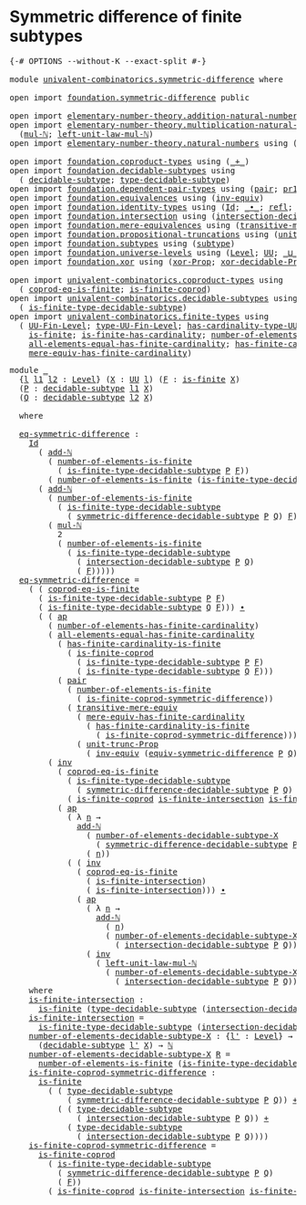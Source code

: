 # Symmetric difference of finite subtypes

<pre class="Agda"><a id="52" class="Symbol">{-#</a> <a id="56" class="Keyword">OPTIONS</a> <a id="64" class="Pragma">--without-K</a> <a id="76" class="Pragma">--exact-split</a> <a id="90" class="Symbol">#-}</a>

<a id="95" class="Keyword">module</a> <a id="102" href="univalent-combinatorics.symmetric-difference.html" class="Module">univalent-combinatorics.symmetric-difference</a> <a id="147" class="Keyword">where</a>

<a id="154" class="Keyword">open</a> <a id="159" class="Keyword">import</a> <a id="166" href="foundation.symmetric-difference.html" class="Module">foundation.symmetric-difference</a> <a id="198" class="Keyword">public</a>

<a id="206" class="Keyword">open</a> <a id="211" class="Keyword">import</a> <a id="218" href="elementary-number-theory.addition-natural-numbers.html" class="Module">elementary-number-theory.addition-natural-numbers</a> <a id="268" class="Keyword">using</a> <a id="274" class="Symbol">(</a><a id="275" href="elementary-number-theory.addition-natural-numbers.html#1096" class="Function">add-ℕ</a><a id="280" class="Symbol">)</a>
<a id="282" class="Keyword">open</a> <a id="287" class="Keyword">import</a> <a id="294" href="elementary-number-theory.multiplication-natural-numbers.html" class="Module">elementary-number-theory.multiplication-natural-numbers</a> <a id="350" class="Keyword">using</a>
  <a id="358" class="Symbol">(</a><a id="359" href="elementary-number-theory.multiplication-natural-numbers.html#1286" class="Function">mul-ℕ</a><a id="364" class="Symbol">;</a> <a id="366" href="elementary-number-theory.multiplication-natural-numbers.html#2195" class="Function">left-unit-law-mul-ℕ</a><a id="385" class="Symbol">)</a>
<a id="387" class="Keyword">open</a> <a id="392" class="Keyword">import</a> <a id="399" href="elementary-number-theory.natural-numbers.html" class="Module">elementary-number-theory.natural-numbers</a> <a id="440" class="Keyword">using</a> <a id="446" class="Symbol">(</a><a id="447" href="elementary-number-theory.natural-numbers.html#1548" class="Datatype">ℕ</a><a id="448" class="Symbol">)</a>

<a id="451" class="Keyword">open</a> <a id="456" class="Keyword">import</a> <a id="463" href="foundation.coproduct-types.html" class="Module">foundation.coproduct-types</a> <a id="490" class="Keyword">using</a> <a id="496" class="Symbol">(</a><a id="497" href="foundation.coproduct-types.html#1181" class="Datatype Operator">_+_</a><a id="500" class="Symbol">)</a>
<a id="502" class="Keyword">open</a> <a id="507" class="Keyword">import</a> <a id="514" href="foundation.decidable-subtypes.html" class="Module">foundation.decidable-subtypes</a> <a id="544" class="Keyword">using</a>
  <a id="552" class="Symbol">(</a> <a id="554" href="foundation.decidable-subtypes.html#1803" class="Function">decidable-subtype</a><a id="571" class="Symbol">;</a> <a id="573" href="foundation.decidable-subtypes.html#2791" class="Function">type-decidable-subtype</a><a id="595" class="Symbol">)</a>
<a id="597" class="Keyword">open</a> <a id="602" class="Keyword">import</a> <a id="609" href="foundation.dependent-pair-types.html" class="Module">foundation.dependent-pair-types</a> <a id="641" class="Keyword">using</a> <a id="647" class="Symbol">(</a><a id="648" href="foundation-core.dependent-pair-types.html#588" class="InductiveConstructor">pair</a><a id="652" class="Symbol">;</a> <a id="654" href="foundation-core.dependent-pair-types.html#605" class="Field">pr1</a><a id="657" class="Symbol">;</a> <a id="659" href="foundation-core.dependent-pair-types.html#617" class="Field">pr2</a><a id="662" class="Symbol">)</a>
<a id="664" class="Keyword">open</a> <a id="669" class="Keyword">import</a> <a id="676" href="foundation.equivalences.html" class="Module">foundation.equivalences</a> <a id="700" class="Keyword">using</a> <a id="706" class="Symbol">(</a><a id="707" href="foundation-core.equivalences.html#5721" class="Function">inv-equiv</a><a id="716" class="Symbol">)</a>
<a id="718" class="Keyword">open</a> <a id="723" class="Keyword">import</a> <a id="730" href="foundation.identity-types.html" class="Module">foundation.identity-types</a> <a id="756" class="Keyword">using</a> <a id="762" class="Symbol">(</a><a id="763" href="foundation-core.identity-types.html#1767" class="Datatype">Id</a><a id="765" class="Symbol">;</a> <a id="767" href="foundation-core.identity-types.html#2425" class="Function Operator">_∙_</a><a id="770" class="Symbol">;</a> <a id="772" href="foundation-core.identity-types.html#1820" class="InductiveConstructor">refl</a><a id="776" class="Symbol">;</a> <a id="778" href="foundation-core.identity-types.html#4003" class="Function">ap</a><a id="780" class="Symbol">;</a> <a id="782" href="foundation-core.identity-types.html#5702" class="Function">tr</a><a id="784" class="Symbol">;</a> <a id="786" href="foundation-core.identity-types.html#2729" class="Function">inv</a><a id="789" class="Symbol">)</a>
<a id="791" class="Keyword">open</a> <a id="796" class="Keyword">import</a> <a id="803" href="foundation.intersection.html" class="Module">foundation.intersection</a> <a id="827" class="Keyword">using</a> <a id="833" class="Symbol">(</a><a id="834" href="foundation.intersection.html#954" class="Function">intersection-decidable-subtype</a><a id="864" class="Symbol">)</a>
<a id="866" class="Keyword">open</a> <a id="871" class="Keyword">import</a> <a id="878" href="foundation.mere-equivalences.html" class="Module">foundation.mere-equivalences</a> <a id="907" class="Keyword">using</a> <a id="913" class="Symbol">(</a><a id="914" href="foundation.mere-equivalences.html#2257" class="Function">transitive-mere-equiv</a><a id="935" class="Symbol">)</a>
<a id="937" class="Keyword">open</a> <a id="942" class="Keyword">import</a> <a id="949" href="foundation.propositional-truncations.html" class="Module">foundation.propositional-truncations</a> <a id="986" class="Keyword">using</a> <a id="992" class="Symbol">(</a><a id="993" href="foundation.propositional-truncations.html#2293" class="Function">unit-trunc-Prop</a><a id="1008" class="Symbol">)</a>
<a id="1010" class="Keyword">open</a> <a id="1015" class="Keyword">import</a> <a id="1022" href="foundation.subtypes.html" class="Module">foundation.subtypes</a> <a id="1042" class="Keyword">using</a> <a id="1048" class="Symbol">(</a><a id="1049" href="foundation-core.subtypes.html#2265" class="Function">subtype</a><a id="1056" class="Symbol">)</a>
<a id="1058" class="Keyword">open</a> <a id="1063" class="Keyword">import</a> <a id="1070" href="foundation.universe-levels.html" class="Module">foundation.universe-levels</a> <a id="1097" class="Keyword">using</a> <a id="1103" class="Symbol">(</a><a id="1104" href="Agda.Primitive.html#597" class="Postulate">Level</a><a id="1109" class="Symbol">;</a> <a id="1111" href="foundation-core.universe-levels.html#235" class="Primitive">UU</a><a id="1113" class="Symbol">;</a> <a id="1115" href="Agda.Primitive.html#810" class="Primitive Operator">_⊔_</a><a id="1118" class="Symbol">)</a>
<a id="1120" class="Keyword">open</a> <a id="1125" class="Keyword">import</a> <a id="1132" href="foundation.xor.html" class="Module">foundation.xor</a> <a id="1147" class="Keyword">using</a> <a id="1153" class="Symbol">(</a><a id="1154" href="foundation.xor.html#4005" class="Function">xor-Prop</a><a id="1162" class="Symbol">;</a> <a id="1164" href="foundation.xor.html#15052" class="Function">xor-decidable-Prop</a><a id="1182" class="Symbol">)</a>

<a id="1185" class="Keyword">open</a> <a id="1190" class="Keyword">import</a> <a id="1197" href="univalent-combinatorics.coproduct-types.html" class="Module">univalent-combinatorics.coproduct-types</a> <a id="1237" class="Keyword">using</a>
  <a id="1245" class="Symbol">(</a> <a id="1247" href="univalent-combinatorics.coproduct-types.html#6628" class="Function">coprod-eq-is-finite</a><a id="1266" class="Symbol">;</a> <a id="1268" href="univalent-combinatorics.coproduct-types.html#4990" class="Function">is-finite-coprod</a><a id="1284" class="Symbol">)</a>
<a id="1286" class="Keyword">open</a> <a id="1291" class="Keyword">import</a> <a id="1298" href="univalent-combinatorics.decidable-subtypes.html" class="Module">univalent-combinatorics.decidable-subtypes</a> <a id="1341" class="Keyword">using</a>
  <a id="1349" class="Symbol">(</a> <a id="1351" href="univalent-combinatorics.decidable-subtypes.html#1435" class="Function">is-finite-type-decidable-subtype</a><a id="1383" class="Symbol">)</a>
<a id="1385" class="Keyword">open</a> <a id="1390" class="Keyword">import</a> <a id="1397" href="univalent-combinatorics.finite-types.html" class="Module">univalent-combinatorics.finite-types</a> <a id="1434" class="Keyword">using</a>
  <a id="1442" class="Symbol">(</a> <a id="1444" href="univalent-combinatorics.finite-types.html#5385" class="Function">UU-Fin-Level</a><a id="1456" class="Symbol">;</a> <a id="1458" href="univalent-combinatorics.finite-types.html#5480" class="Function">type-UU-Fin-Level</a><a id="1475" class="Symbol">;</a> <a id="1477" href="univalent-combinatorics.finite-types.html#5588" class="Function">has-cardinality-type-UU-Fin-Level</a><a id="1510" class="Symbol">;</a> <a id="1512" href="univalent-combinatorics.finite-types.html#12633" class="Function">number-of-elements-is-finite</a><a id="1540" class="Symbol">;</a>
    <a id="1546" href="univalent-combinatorics.finite-types.html#4134" class="Function">is-finite</a><a id="1555" class="Symbol">;</a> <a id="1557" href="univalent-combinatorics.finite-types.html#12012" class="Function">is-finite-has-cardinality</a><a id="1582" class="Symbol">;</a> <a id="1584" href="univalent-combinatorics.finite-types.html#6290" class="Function">number-of-elements-has-finite-cardinality</a><a id="1625" class="Symbol">;</a>
    <a id="1631" href="univalent-combinatorics.finite-types.html#10667" class="Function">all-elements-equal-has-finite-cardinality</a><a id="1672" class="Symbol">;</a> <a id="1674" href="univalent-combinatorics.finite-types.html#12396" class="Function">has-finite-cardinality-is-finite</a><a id="1706" class="Symbol">;</a>
    <a id="1712" href="univalent-combinatorics.finite-types.html#6450" class="Function">mere-equiv-has-finite-cardinality</a><a id="1745" class="Symbol">)</a>
</pre>
<pre class="Agda"><a id="1760" class="Keyword">module</a> <a id="1767" href="univalent-combinatorics.symmetric-difference.html#1767" class="Module">_</a>
  <a id="1771" class="Symbol">{</a><a id="1772" href="univalent-combinatorics.symmetric-difference.html#1772" class="Bound">l</a> <a id="1774" href="univalent-combinatorics.symmetric-difference.html#1774" class="Bound">l1</a> <a id="1777" href="univalent-combinatorics.symmetric-difference.html#1777" class="Bound">l2</a> <a id="1780" class="Symbol">:</a> <a id="1782" href="Agda.Primitive.html#597" class="Postulate">Level</a><a id="1787" class="Symbol">}</a> <a id="1789" class="Symbol">(</a><a id="1790" href="univalent-combinatorics.symmetric-difference.html#1790" class="Bound">X</a> <a id="1792" class="Symbol">:</a> <a id="1794" href="foundation-core.universe-levels.html#235" class="Primitive">UU</a> <a id="1797" href="univalent-combinatorics.symmetric-difference.html#1772" class="Bound">l</a><a id="1798" class="Symbol">)</a> <a id="1800" class="Symbol">(</a><a id="1801" href="univalent-combinatorics.symmetric-difference.html#1801" class="Bound">F</a> <a id="1803" class="Symbol">:</a> <a id="1805" href="univalent-combinatorics.finite-types.html#4134" class="Function">is-finite</a> <a id="1815" href="univalent-combinatorics.symmetric-difference.html#1790" class="Bound">X</a><a id="1816" class="Symbol">)</a>
  <a id="1820" class="Symbol">(</a><a id="1821" href="univalent-combinatorics.symmetric-difference.html#1821" class="Bound">P</a> <a id="1823" class="Symbol">:</a> <a id="1825" href="foundation.decidable-subtypes.html#1803" class="Function">decidable-subtype</a> <a id="1843" href="univalent-combinatorics.symmetric-difference.html#1774" class="Bound">l1</a> <a id="1846" href="univalent-combinatorics.symmetric-difference.html#1790" class="Bound">X</a><a id="1847" class="Symbol">)</a>
  <a id="1851" class="Symbol">(</a><a id="1852" href="univalent-combinatorics.symmetric-difference.html#1852" class="Bound">Q</a> <a id="1854" class="Symbol">:</a> <a id="1856" href="foundation.decidable-subtypes.html#1803" class="Function">decidable-subtype</a> <a id="1874" href="univalent-combinatorics.symmetric-difference.html#1777" class="Bound">l2</a> <a id="1877" href="univalent-combinatorics.symmetric-difference.html#1790" class="Bound">X</a><a id="1878" class="Symbol">)</a>
  
  <a id="1885" class="Keyword">where</a>

  <a id="1894" href="univalent-combinatorics.symmetric-difference.html#1894" class="Function">eq-symmetric-difference</a> <a id="1918" class="Symbol">:</a>
    <a id="1924" href="foundation-core.identity-types.html#1767" class="Datatype">Id</a>
      <a id="1933" class="Symbol">(</a> <a id="1935" href="elementary-number-theory.addition-natural-numbers.html#1096" class="Function">add-ℕ</a>
        <a id="1949" class="Symbol">(</a> <a id="1951" href="univalent-combinatorics.finite-types.html#12633" class="Function">number-of-elements-is-finite</a>
          <a id="1990" class="Symbol">(</a> <a id="1992" href="univalent-combinatorics.decidable-subtypes.html#1435" class="Function">is-finite-type-decidable-subtype</a> <a id="2025" href="univalent-combinatorics.symmetric-difference.html#1821" class="Bound">P</a> <a id="2027" href="univalent-combinatorics.symmetric-difference.html#1801" class="Bound">F</a><a id="2028" class="Symbol">))</a>        
        <a id="2047" class="Symbol">(</a> <a id="2049" href="univalent-combinatorics.finite-types.html#12633" class="Function">number-of-elements-is-finite</a> <a id="2078" class="Symbol">(</a><a id="2079" href="univalent-combinatorics.decidable-subtypes.html#1435" class="Function">is-finite-type-decidable-subtype</a> <a id="2112" href="univalent-combinatorics.symmetric-difference.html#1852" class="Bound">Q</a> <a id="2114" href="univalent-combinatorics.symmetric-difference.html#1801" class="Bound">F</a><a id="2115" class="Symbol">)))</a>
      <a id="2125" class="Symbol">(</a> <a id="2127" href="elementary-number-theory.addition-natural-numbers.html#1096" class="Function">add-ℕ</a>
        <a id="2141" class="Symbol">(</a> <a id="2143" href="univalent-combinatorics.finite-types.html#12633" class="Function">number-of-elements-is-finite</a>
          <a id="2182" class="Symbol">(</a> <a id="2184" href="univalent-combinatorics.decidable-subtypes.html#1435" class="Function">is-finite-type-decidable-subtype</a>
            <a id="2229" class="Symbol">(</a> <a id="2231" href="foundation.symmetric-difference.html#1451" class="Function">symmetric-difference-decidable-subtype</a> <a id="2270" href="univalent-combinatorics.symmetric-difference.html#1821" class="Bound">P</a> <a id="2272" href="univalent-combinatorics.symmetric-difference.html#1852" class="Bound">Q</a><a id="2273" class="Symbol">)</a> <a id="2275" href="univalent-combinatorics.symmetric-difference.html#1801" class="Bound">F</a><a id="2276" class="Symbol">))</a>
        <a id="2287" class="Symbol">(</a> <a id="2289" href="elementary-number-theory.multiplication-natural-numbers.html#1286" class="Function">mul-ℕ</a>
          <a id="2305" class="Number">2</a>
          <a id="2317" class="Symbol">(</a> <a id="2319" href="univalent-combinatorics.finite-types.html#12633" class="Function">number-of-elements-is-finite</a>
            <a id="2360" class="Symbol">(</a> <a id="2362" href="univalent-combinatorics.decidable-subtypes.html#1435" class="Function">is-finite-type-decidable-subtype</a>
              <a id="2409" class="Symbol">(</a> <a id="2411" href="foundation.intersection.html#954" class="Function">intersection-decidable-subtype</a> <a id="2442" href="univalent-combinatorics.symmetric-difference.html#1821" class="Bound">P</a> <a id="2444" href="univalent-combinatorics.symmetric-difference.html#1852" class="Bound">Q</a><a id="2445" class="Symbol">)</a>
              <a id="2461" class="Symbol">(</a> <a id="2463" href="univalent-combinatorics.symmetric-difference.html#1801" class="Bound">F</a><a id="2464" class="Symbol">)))))</a>
  <a id="2472" href="univalent-combinatorics.symmetric-difference.html#1894" class="Function">eq-symmetric-difference</a> <a id="2496" class="Symbol">=</a>
    <a id="2502" class="Symbol">(</a> <a id="2504" class="Symbol">(</a> <a id="2506" href="univalent-combinatorics.coproduct-types.html#6628" class="Function">coprod-eq-is-finite</a>
      <a id="2532" class="Symbol">(</a> <a id="2534" href="univalent-combinatorics.decidable-subtypes.html#1435" class="Function">is-finite-type-decidable-subtype</a> <a id="2567" href="univalent-combinatorics.symmetric-difference.html#1821" class="Bound">P</a> <a id="2569" href="univalent-combinatorics.symmetric-difference.html#1801" class="Bound">F</a><a id="2570" class="Symbol">)</a>
      <a id="2578" class="Symbol">(</a> <a id="2580" href="univalent-combinatorics.decidable-subtypes.html#1435" class="Function">is-finite-type-decidable-subtype</a> <a id="2613" href="univalent-combinatorics.symmetric-difference.html#1852" class="Bound">Q</a> <a id="2615" href="univalent-combinatorics.symmetric-difference.html#1801" class="Bound">F</a><a id="2616" class="Symbol">)))</a> <a id="2620" href="foundation-core.identity-types.html#2425" class="Function Operator">∙</a>
      <a id="2628" class="Symbol">(</a> <a id="2630" class="Symbol">(</a> <a id="2632" href="foundation-core.identity-types.html#4003" class="Function">ap</a>
        <a id="2643" class="Symbol">(</a> <a id="2645" href="univalent-combinatorics.finite-types.html#6290" class="Function">number-of-elements-has-finite-cardinality</a><a id="2686" class="Symbol">)</a>
        <a id="2696" class="Symbol">(</a> <a id="2698" href="univalent-combinatorics.finite-types.html#10667" class="Function">all-elements-equal-has-finite-cardinality</a>
          <a id="2750" class="Symbol">(</a> <a id="2752" href="univalent-combinatorics.finite-types.html#12396" class="Function">has-finite-cardinality-is-finite</a>
            <a id="2797" class="Symbol">(</a> <a id="2799" href="univalent-combinatorics.coproduct-types.html#4990" class="Function">is-finite-coprod</a>
              <a id="2830" class="Symbol">(</a> <a id="2832" href="univalent-combinatorics.decidable-subtypes.html#1435" class="Function">is-finite-type-decidable-subtype</a> <a id="2865" href="univalent-combinatorics.symmetric-difference.html#1821" class="Bound">P</a> <a id="2867" href="univalent-combinatorics.symmetric-difference.html#1801" class="Bound">F</a><a id="2868" class="Symbol">)</a>
              <a id="2884" class="Symbol">(</a> <a id="2886" href="univalent-combinatorics.decidable-subtypes.html#1435" class="Function">is-finite-type-decidable-subtype</a> <a id="2919" href="univalent-combinatorics.symmetric-difference.html#1852" class="Bound">Q</a> <a id="2921" href="univalent-combinatorics.symmetric-difference.html#1801" class="Bound">F</a><a id="2922" class="Symbol">)))</a>
          <a id="2936" class="Symbol">(</a> <a id="2938" href="foundation-core.dependent-pair-types.html#588" class="InductiveConstructor">pair</a>
            <a id="2955" class="Symbol">(</a> <a id="2957" href="univalent-combinatorics.finite-types.html#12633" class="Function">number-of-elements-is-finite</a>
              <a id="3000" class="Symbol">(</a> <a id="3002" href="univalent-combinatorics.symmetric-difference.html#4771" class="Function">is-finite-coprod-symmetric-difference</a><a id="3039" class="Symbol">))</a>
            <a id="3054" class="Symbol">(</a> <a id="3056" href="foundation.mere-equivalences.html#2257" class="Function">transitive-mere-equiv</a>
              <a id="3092" class="Symbol">(</a> <a id="3094" href="univalent-combinatorics.finite-types.html#6450" class="Function">mere-equiv-has-finite-cardinality</a>
                <a id="3144" class="Symbol">(</a> <a id="3146" href="univalent-combinatorics.finite-types.html#12396" class="Function">has-finite-cardinality-is-finite</a>
                  <a id="3197" class="Symbol">(</a> <a id="3199" href="univalent-combinatorics.symmetric-difference.html#4771" class="Function">is-finite-coprod-symmetric-difference</a><a id="3236" class="Symbol">)))</a>
              <a id="3254" class="Symbol">(</a> <a id="3256" href="foundation.propositional-truncations.html#2293" class="Function">unit-trunc-Prop</a>
                <a id="3288" class="Symbol">(</a> <a id="3290" href="foundation-core.equivalences.html#5721" class="Function">inv-equiv</a> <a id="3300" class="Symbol">(</a><a id="3301" href="foundation.symmetric-difference.html#3078" class="Function">equiv-symmetric-difference</a> <a id="3328" href="univalent-combinatorics.symmetric-difference.html#1821" class="Bound">P</a> <a id="3330" href="univalent-combinatorics.symmetric-difference.html#1852" class="Bound">Q</a><a id="3331" class="Symbol">)))))))</a> <a id="3339" href="foundation-core.identity-types.html#2425" class="Function Operator">∙</a>
        <a id="3349" class="Symbol">(</a> <a id="3351" href="foundation-core.identity-types.html#2729" class="Function">inv</a>
          <a id="3365" class="Symbol">(</a> <a id="3367" href="univalent-combinatorics.coproduct-types.html#6628" class="Function">coprod-eq-is-finite</a>
            <a id="3399" class="Symbol">(</a> <a id="3401" href="univalent-combinatorics.decidable-subtypes.html#1435" class="Function">is-finite-type-decidable-subtype</a>
              <a id="3448" class="Symbol">(</a> <a id="3450" href="foundation.symmetric-difference.html#1451" class="Function">symmetric-difference-decidable-subtype</a> <a id="3489" href="univalent-combinatorics.symmetric-difference.html#1821" class="Bound">P</a> <a id="3491" href="univalent-combinatorics.symmetric-difference.html#1852" class="Bound">Q</a><a id="3492" class="Symbol">)</a> <a id="3494" href="univalent-combinatorics.symmetric-difference.html#1801" class="Bound">F</a><a id="3495" class="Symbol">)</a>
            <a id="3509" class="Symbol">(</a> <a id="3511" href="univalent-combinatorics.coproduct-types.html#4990" class="Function">is-finite-coprod</a> <a id="3528" href="univalent-combinatorics.symmetric-difference.html#4341" class="Function">is-finite-intersection</a> <a id="3551" href="univalent-combinatorics.symmetric-difference.html#4341" class="Function">is-finite-intersection</a><a id="3573" class="Symbol">))</a> <a id="3576" href="foundation-core.identity-types.html#2425" class="Function Operator">∙</a>
          <a id="3588" class="Symbol">(</a> <a id="3590" href="foundation-core.identity-types.html#4003" class="Function">ap</a>
            <a id="3605" class="Symbol">(</a> <a id="3607" class="Symbol">λ</a> <a id="3609" href="univalent-combinatorics.symmetric-difference.html#3609" class="Bound">n</a> <a id="3611" class="Symbol">→</a>
              <a id="3627" href="elementary-number-theory.addition-natural-numbers.html#1096" class="Function">add-ℕ</a>
                <a id="3649" class="Symbol">(</a> <a id="3651" href="univalent-combinatorics.symmetric-difference.html#4555" class="Function">number-of-elements-decidable-subtype-X</a>
                  <a id="3708" class="Symbol">(</a> <a id="3710" href="foundation.symmetric-difference.html#1451" class="Function">symmetric-difference-decidable-subtype</a> <a id="3749" href="univalent-combinatorics.symmetric-difference.html#1821" class="Bound">P</a> <a id="3751" href="univalent-combinatorics.symmetric-difference.html#1852" class="Bound">Q</a><a id="3752" class="Symbol">))</a>
                <a id="3771" class="Symbol">(</a> <a id="3773" href="univalent-combinatorics.symmetric-difference.html#3609" class="Bound">n</a><a id="3774" class="Symbol">))</a>
            <a id="3789" class="Symbol">(</a> <a id="3791" class="Symbol">(</a> <a id="3793" href="foundation-core.identity-types.html#2729" class="Function">inv</a>
              <a id="3811" class="Symbol">(</a> <a id="3813" href="univalent-combinatorics.coproduct-types.html#6628" class="Function">coprod-eq-is-finite</a>
                <a id="3849" class="Symbol">(</a> <a id="3851" href="univalent-combinatorics.symmetric-difference.html#4341" class="Function">is-finite-intersection</a><a id="3873" class="Symbol">)</a>
                <a id="3891" class="Symbol">(</a> <a id="3893" href="univalent-combinatorics.symmetric-difference.html#4341" class="Function">is-finite-intersection</a><a id="3915" class="Symbol">)))</a> <a id="3919" href="foundation-core.identity-types.html#2425" class="Function Operator">∙</a>
              <a id="3935" class="Symbol">(</a> <a id="3937" href="foundation-core.identity-types.html#4003" class="Function">ap</a>
                <a id="3956" class="Symbol">(</a> <a id="3958" class="Symbol">λ</a> <a id="3960" href="univalent-combinatorics.symmetric-difference.html#3960" class="Bound">n</a> <a id="3962" class="Symbol">→</a>
                  <a id="3982" href="elementary-number-theory.addition-natural-numbers.html#1096" class="Function">add-ℕ</a>
                    <a id="4008" class="Symbol">(</a> <a id="4010" href="univalent-combinatorics.symmetric-difference.html#3960" class="Bound">n</a><a id="4011" class="Symbol">)</a>
                    <a id="4033" class="Symbol">(</a> <a id="4035" href="univalent-combinatorics.symmetric-difference.html#4555" class="Function">number-of-elements-decidable-subtype-X</a>
                      <a id="4096" class="Symbol">(</a> <a id="4098" href="foundation.intersection.html#954" class="Function">intersection-decidable-subtype</a> <a id="4129" href="univalent-combinatorics.symmetric-difference.html#1821" class="Bound">P</a> <a id="4131" href="univalent-combinatorics.symmetric-difference.html#1852" class="Bound">Q</a><a id="4132" class="Symbol">)))</a>
                <a id="4152" class="Symbol">(</a> <a id="4154" href="foundation-core.identity-types.html#2729" class="Function">inv</a>
                  <a id="4176" class="Symbol">(</a> <a id="4178" href="elementary-number-theory.multiplication-natural-numbers.html#2195" class="Function">left-unit-law-mul-ℕ</a>
                    <a id="4218" class="Symbol">(</a> <a id="4220" href="univalent-combinatorics.symmetric-difference.html#4555" class="Function">number-of-elements-decidable-subtype-X</a>
                      <a id="4281" class="Symbol">(</a> <a id="4283" href="foundation.intersection.html#954" class="Function">intersection-decidable-subtype</a> <a id="4314" href="univalent-combinatorics.symmetric-difference.html#1821" class="Bound">P</a> <a id="4316" href="univalent-combinatorics.symmetric-difference.html#1852" class="Bound">Q</a><a id="4317" class="Symbol">)))))))))</a>
    <a id="4331" class="Keyword">where</a>
    <a id="4341" href="univalent-combinatorics.symmetric-difference.html#4341" class="Function">is-finite-intersection</a> <a id="4364" class="Symbol">:</a>
      <a id="4372" href="univalent-combinatorics.finite-types.html#4134" class="Function">is-finite</a> <a id="4382" class="Symbol">(</a><a id="4383" href="foundation.decidable-subtypes.html#2791" class="Function">type-decidable-subtype</a> <a id="4406" class="Symbol">(</a><a id="4407" href="foundation.intersection.html#954" class="Function">intersection-decidable-subtype</a> <a id="4438" href="univalent-combinatorics.symmetric-difference.html#1821" class="Bound">P</a> <a id="4440" href="univalent-combinatorics.symmetric-difference.html#1852" class="Bound">Q</a><a id="4441" class="Symbol">))</a>
    <a id="4448" href="univalent-combinatorics.symmetric-difference.html#4341" class="Function">is-finite-intersection</a> <a id="4471" class="Symbol">=</a>
      <a id="4479" href="univalent-combinatorics.decidable-subtypes.html#1435" class="Function">is-finite-type-decidable-subtype</a> <a id="4512" class="Symbol">(</a><a id="4513" href="foundation.intersection.html#954" class="Function">intersection-decidable-subtype</a> <a id="4544" href="univalent-combinatorics.symmetric-difference.html#1821" class="Bound">P</a> <a id="4546" href="univalent-combinatorics.symmetric-difference.html#1852" class="Bound">Q</a><a id="4547" class="Symbol">)</a> <a id="4549" href="univalent-combinatorics.symmetric-difference.html#1801" class="Bound">F</a>
    <a id="4555" href="univalent-combinatorics.symmetric-difference.html#4555" class="Function">number-of-elements-decidable-subtype-X</a> <a id="4594" class="Symbol">:</a> <a id="4596" class="Symbol">{</a><a id="4597" href="univalent-combinatorics.symmetric-difference.html#4597" class="Bound">l&#39;</a> <a id="4600" class="Symbol">:</a> <a id="4602" href="Agda.Primitive.html#597" class="Postulate">Level</a><a id="4607" class="Symbol">}</a> <a id="4609" class="Symbol">→</a>
      <a id="4617" class="Symbol">(</a><a id="4618" href="foundation.decidable-subtypes.html#1803" class="Function">decidable-subtype</a> <a id="4636" href="univalent-combinatorics.symmetric-difference.html#4597" class="Bound">l&#39;</a> <a id="4639" href="univalent-combinatorics.symmetric-difference.html#1790" class="Bound">X</a><a id="4640" class="Symbol">)</a> <a id="4642" class="Symbol">→</a> <a id="4644" href="elementary-number-theory.natural-numbers.html#1548" class="Datatype">ℕ</a>
    <a id="4650" href="univalent-combinatorics.symmetric-difference.html#4555" class="Function">number-of-elements-decidable-subtype-X</a> <a id="4689" href="univalent-combinatorics.symmetric-difference.html#4689" class="Bound">R</a> <a id="4691" class="Symbol">=</a>
      <a id="4699" href="univalent-combinatorics.finite-types.html#12633" class="Function">number-of-elements-is-finite</a> <a id="4728" class="Symbol">(</a><a id="4729" href="univalent-combinatorics.decidable-subtypes.html#1435" class="Function">is-finite-type-decidable-subtype</a> <a id="4762" href="univalent-combinatorics.symmetric-difference.html#4689" class="Bound">R</a> <a id="4764" href="univalent-combinatorics.symmetric-difference.html#1801" class="Bound">F</a><a id="4765" class="Symbol">)</a>
    <a id="4771" href="univalent-combinatorics.symmetric-difference.html#4771" class="Function">is-finite-coprod-symmetric-difference</a> <a id="4809" class="Symbol">:</a>
      <a id="4817" href="univalent-combinatorics.finite-types.html#4134" class="Function">is-finite</a>
        <a id="4835" class="Symbol">(</a> <a id="4837" class="Symbol">(</a> <a id="4839" href="foundation.decidable-subtypes.html#2791" class="Function">type-decidable-subtype</a>
            <a id="4874" class="Symbol">(</a> <a id="4876" href="foundation.symmetric-difference.html#1451" class="Function">symmetric-difference-decidable-subtype</a> <a id="4915" href="univalent-combinatorics.symmetric-difference.html#1821" class="Bound">P</a> <a id="4917" href="univalent-combinatorics.symmetric-difference.html#1852" class="Bound">Q</a><a id="4918" class="Symbol">))</a> <a id="4921" href="foundation.coproduct-types.html#1181" class="Datatype Operator">+</a>
          <a id="4933" class="Symbol">(</a> <a id="4935" class="Symbol">(</a> <a id="4937" href="foundation.decidable-subtypes.html#2791" class="Function">type-decidable-subtype</a>
              <a id="4974" class="Symbol">(</a> <a id="4976" href="foundation.intersection.html#954" class="Function">intersection-decidable-subtype</a> <a id="5007" href="univalent-combinatorics.symmetric-difference.html#1821" class="Bound">P</a> <a id="5009" href="univalent-combinatorics.symmetric-difference.html#1852" class="Bound">Q</a><a id="5010" class="Symbol">))</a> <a id="5013" href="foundation.coproduct-types.html#1181" class="Datatype Operator">+</a>
            <a id="5027" class="Symbol">(</a> <a id="5029" href="foundation.decidable-subtypes.html#2791" class="Function">type-decidable-subtype</a>
              <a id="5066" class="Symbol">(</a> <a id="5068" href="foundation.intersection.html#954" class="Function">intersection-decidable-subtype</a> <a id="5099" href="univalent-combinatorics.symmetric-difference.html#1821" class="Bound">P</a> <a id="5101" href="univalent-combinatorics.symmetric-difference.html#1852" class="Bound">Q</a><a id="5102" class="Symbol">))))</a>
    <a id="5111" href="univalent-combinatorics.symmetric-difference.html#4771" class="Function">is-finite-coprod-symmetric-difference</a> <a id="5149" class="Symbol">=</a>
      <a id="5157" href="univalent-combinatorics.coproduct-types.html#4990" class="Function">is-finite-coprod</a>
        <a id="5182" class="Symbol">(</a> <a id="5184" href="univalent-combinatorics.decidable-subtypes.html#1435" class="Function">is-finite-type-decidable-subtype</a>
          <a id="5227" class="Symbol">(</a> <a id="5229" href="foundation.symmetric-difference.html#1451" class="Function">symmetric-difference-decidable-subtype</a> <a id="5268" href="univalent-combinatorics.symmetric-difference.html#1821" class="Bound">P</a> <a id="5270" href="univalent-combinatorics.symmetric-difference.html#1852" class="Bound">Q</a><a id="5271" class="Symbol">)</a>
          <a id="5283" class="Symbol">(</a> <a id="5285" href="univalent-combinatorics.symmetric-difference.html#1801" class="Bound">F</a><a id="5286" class="Symbol">))</a>
        <a id="5297" class="Symbol">(</a> <a id="5299" href="univalent-combinatorics.coproduct-types.html#4990" class="Function">is-finite-coprod</a> <a id="5316" href="univalent-combinatorics.symmetric-difference.html#4341" class="Function">is-finite-intersection</a> <a id="5339" href="univalent-combinatorics.symmetric-difference.html#4341" class="Function">is-finite-intersection</a><a id="5361" class="Symbol">)</a>
</pre>
